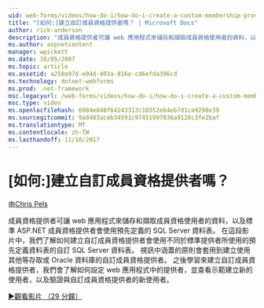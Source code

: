 ```yaml
---
uid: web-forms/videos/how-do-i/how-do-i-create-a-custom-membership-provider
title: "[如何:]建立自訂成員資格提供者嗎？ | Microsoft Docs"
author: rick-anderson
description: "成員資格提供者可讓 web 應用程式來儲存和擷取成員資格使用者的資料，以及標準 ASP.NET 成員資格提供者會使用預先定義..."
ms.author: aspnetcontent
manager: wpickett
ms.date: 10/05/2007
ms.topic: article
ms.assetid: a250a97d-e04d-403a-816e-cd6efda396cd
ms.technology: dotnet-webforms
ms.prod: .net-framework
msc.legacyurl: /web-forms/videos/how-do-i/how-do-i-create-a-custom-membership-provider
msc.type: video
ms.openlocfilehash: 6984e848f64243313c10352eb4eb7d1ca9298e39
ms.sourcegitcommit: 9a9483aceb34591c97451997036a9120c3fe2baf
ms.translationtype: MT
ms.contentlocale: zh-TW
ms.lasthandoff: 11/10/2017
---
```

<a name="how-do-i-create-a-custom-membership-provider"></a>[如何:]建立自訂成員資格提供者嗎？
====================
由[Chris Pels](https://twitter.com/chrispels)

成員資格提供者可讓 web 應用程式來儲存和擷取成員資格使用者的資料，以及標準 ASP.NET 成員資格提供者會使用預先定義的 SQL Server 資料表。 在這段影片中，我們了解如何建立自訂成員資格提供者會使用不同於標準提供者所使用的預先定義資料表的自訂 SQL Server 資料表。 視訊中涵蓋的原則會套用到建立使用其他等存取或 Oracle 資料庫的自訂成員資格提供者。 之後學習來建立自訂成員資格提供者，我們會了解如何設定 web 應用程式中的提供者，並查看示範建立新的使用者，以及驗證與自訂成員資格提供者的新使用者。

[&#9654;觀看影片 （29 分鐘）](https://channel9.msdn.com/Blogs/ASP-NET-Site-Videos/how-do-i-create-a-custom-membership-provider)
